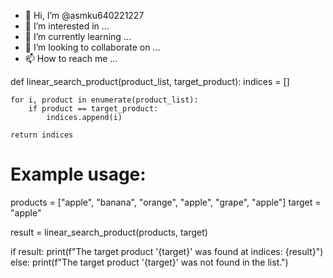 - 👋 Hi, I’m @asmku640221227
- 👀 I’m interested in ...
- 🌱 I’m currently learning ...
- 💞️ I’m looking to collaborate on ...
- 📫 How to reach me ...

<!---
asmku640221227/asmku640221227 is a ✨ special ✨ repository because its `README.md` (this file) appears on your GitHub profile.
You can click the Preview link to take a look at your changes.
--->
def linear_search_product(product_list, target_product):
    indices = []

    for i, product in enumerate(product_list):
        if product == target_product:
            indices.append(i)

    return indices

# Example usage:
products = ["apple", "banana", "orange", "apple", "grape", "apple"]
target = "apple"

result = linear_search_product(products, target)

if result:
    print(f"The target product '{target}' was found at indices: {result}")
else:
    print(f"The target product '{target}' was not found in the list.")
